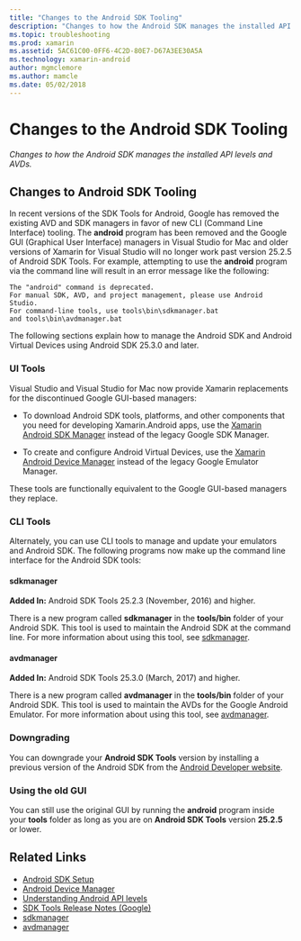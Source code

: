 ```yaml
---
title: "Changes to the Android SDK Tooling"
description: "Changes to how the Android SDK manages the installed API levels and AVDs."
ms.topic: troubleshooting
ms.prod: xamarin
ms.assetid: 5AC61C00-0FF6-4C2D-80E7-D67A3EE30A5A
ms.technology: xamarin-android
author: mgmclemore
ms.author: mamcle
ms.date: 05/02/2018
---
```


# Changes to the Android SDK Tooling

_Changes to how the Android SDK manages the installed API levels and AVDs._

## Changes to Android SDK Tooling

In recent versions of the SDK Tools for Android, Google has removed the
existing AVD and SDK managers in favor of new CLI (Command Line
Interface) tooling. The **android** program has been removed and the
Google GUI (Graphical User Interface) managers in Visual Studio for Mac
and older versions of Xamarin for Visual Studio will no longer work
past version 25.2.5 of Android SDK Tools. For example, attempting to
use the **android** program via the command line will result in an
error message like the following:

```shell
The "android" command is deprecated.
For manual SDK, AVD, and project management, please use Android Studio.
For command-line tools, use tools\bin\sdkmanager.bat
and tools\bin\avdmanager.bat
```

The following sections explain how to manage the Android SDK and
Android Virtual Devices using Android SDK 25.3.0 and later.

### UI Tools

Visual Studio and Visual Studio for Mac now provide Xamarin replacements
for the discontinued Google GUI-based managers:

-   To download Android SDK tools, platforms, and other components that
    you need for developing Xamarin.Android apps, use the
    [Xamarin Android SDK Manager](~/android/get-started/installation/android-sdk.md)
    instead of the legacy Google SDK Manager.

-   To create and configure Android Virtual Devices, use 
    the [Xamarin Android Device Manager](~/android/get-started/installation/android-emulator/xamarin-device-manager.md)
    instead of the legacy Google Emulator Manager.

These tools are functionally equivalent to the Google GUI-based
managers they replace.

### CLI Tools

Alternately, you can use CLI tools to manage and update your emulators
and Android SDK. The following programs now make up the command line
interface for the Android SDK tools:

#### sdkmanager

**Added In:** Android SDK Tools 25.2.3 (November, 2016) and higher.

There is a new program called **sdkmanager** in the **tools/bin**
folder of your Android SDK. This tool is used to maintain the Android
SDK at the command line. For more information about using this tool,
see [sdkmanager](https://developer.android.com/studio/command-line/sdkmanager.html).

#### avdmanager

**Added In:** Android SDK Tools 25.3.0 (March, 2017) and higher.

There is a new program called **avdmanager** in the **tools/bin**
folder of your Android SDK. This tool is used to maintain the AVDs for
the Google Android Emulator. For more information about using this
tool, see [avdmanager](https://developer.android.com/studio/command-line/avdmanager.html).

### Downgrading

You can downgrade your **Android SDK Tools** version by installing a
previous version of the Android SDK from the
[Android Developer website](https://developer.android.com/studio/index.html).

### Using the old GUI

You can still use the original GUI by running the **android** program
inside your **tools** folder as long as you are on **Android SDK
Tools** version **25.2.5** or lower.


## Related Links

- [Android SDK Setup](~/android/get-started/installation/android-sdk.md)
- [Android Device Manager](~/android/get-started/installation/android-emulator/xamarin-device-manager.md)
- [Understanding Android API levels](~/android/app-fundamentals/android-api-levels.md)
- [SDK Tools Release Notes (Google)](https://developer.android.com/studio/releases/sdk-tools.html)
- [sdkmanager](https://developer.android.com/studio/command-line/sdkmanager.html)
- [avdmanager](https://developer.android.com/studio/command-line/avdmanager.html)
